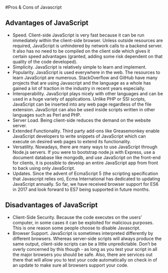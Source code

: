 #Pros & Cons of Javascript

## Advantages of JavaScript
* Speed. Client-side JavaScript is very fast because it can be run immediately within the client-side browser. Unless outside resources are required, JavaScript is unhindered by network calls to a backend server. It also has no need to be compiled on the client side which gives it certain speed advantages (granted, adding some risk dependent on that quality of the code developed).
* Simplicity. JavaScript is relatively simple to learn and implement.
* Popularity. JavaScript is used everywhere in the web. The resources to learn JavaScript are numerous. StackOverflow and GitHub have many projects that are using Javascript and the language as a whole has gained a lot of traction in the industry in recent years especially.
* Interoperability. JavaScript plays nicely with other languages and can be used in a huge variety of applications. Unlike PHP or SSI scripts, JavaScript can be inserted into any web page regardless of the file extension. JavaScript can also be used inside scripts written in other languages such as Perl and PHP.
* Server Load. Being client-side reduces the demand on the website server.
* Extended Functionality. Third party add-ons like Greasemonkey enable JavaScript developers to write snippets of JavaScript which can execute on desired web pages to extend its functionality.
* Versatility. Nowadays, there are many ways to use JavaScript through Node.js servers. If you were to bootstrap node.js with Express, use a document database like mongodb, and use JavaScript on the front-end for clients, it is possible to develop an entire JavaScript app from front to back using only JavaScript.
* Updates. Since the advent of EcmaScript 5 (the scripting specification that Javascript relies on), Ecma International has dedicated to updating JavaScript annually. So far, we have received browser support for ES6 in 2017 and look forward to ES7 being supported in future months.

## Disadvantages of JavaScript
* Client-Side Security. Because the code executes on the users’ computer, in some cases it can be exploited for malicious purposes. This is one reason some people choose to disable Javascript.
* Browser Support. JavaScript is sometimes interpreted differently by different browsers. Whereas server-side scripts will always produce the same output, client-side scripts can be a little unpredictable. Don’t be overly concerned by this though - as long as you test your script in all the major browsers you should be safe. Also, there are services out there that will allow you to test your code automatically on check in of an update to make sure all browsers support your code.
